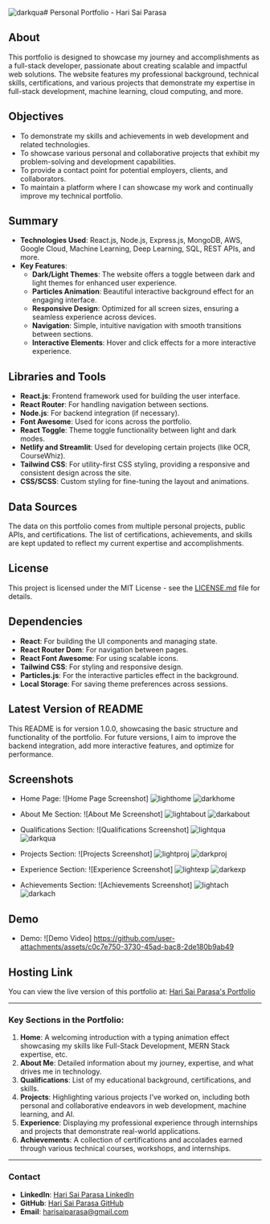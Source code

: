 ![darkqua](https://github.com/user-attachments/assets/752d1570-658a-4daa-8c7d-74430dc7e2a6)# Personal Portfolio - Hari Sai Parasa

## About

This portfolio is designed to showcase my journey and accomplishments as a full-stack developer, passionate about creating scalable and impactful web solutions. The website features my professional background, technical skills, certifications, and various projects that demonstrate my expertise in full-stack development, machine learning, cloud computing, and more.

## Objectives

- To demonstrate my skills and achievements in web development and related technologies.
- To showcase various personal and collaborative projects that exhibit my problem-solving and development capabilities.
- To provide a contact point for potential employers, clients, and collaborators.
- To maintain a platform where I can showcase my work and continually improve my technical portfolio.

## Summary

- **Technologies Used**: React.js, Node.js, Express.js, MongoDB, AWS, Google Cloud, Machine Learning, Deep Learning, SQL, REST APIs, and more.
- **Key Features**:
  - **Dark/Light Themes**: The website offers a toggle between dark and light themes for enhanced user experience.
  - **Particles Animation**: Beautiful interactive background effect for an engaging interface.
  - **Responsive Design**: Optimized for all screen sizes, ensuring a seamless experience across devices.
  - **Navigation**: Simple, intuitive navigation with smooth transitions between sections.
  - **Interactive Elements**: Hover and click effects for a more interactive experience.

## Libraries and Tools

- **React.js**: Frontend framework used for building the user interface.
- **React Router**: For handling navigation between sections.
- **Node.js**: For backend integration (if necessary).
- **Font Awesome**: Used for icons across the portfolio.
- **React Toggle**: Theme toggle functionality between light and dark modes.
- **Netlify and Streamlit**: Used for developing certain projects (like OCR, CourseWhiz).
- **Tailwind CSS**: For utility-first CSS styling, providing a responsive and consistent design across the site.
- **CSS/SCSS**: Custom styling for fine-tuning the layout and animations.

## Data Sources

The data on this portfolio comes from multiple personal projects, public APIs, and certifications. The list of certifications, achievements, and skills are kept updated to reflect my current expertise and accomplishments.

## License

This project is licensed under the MIT License - see the [LICENSE.md](LICENSE.md) file for details.

## Dependencies

- **React**: For building the UI components and managing state.
- **React Router Dom**: For navigation between pages.
- **React Font Awesome**: For using scalable icons.
- **Tailwind CSS**: For styling and responsive design.
- **Particles.js**: For the interactive particles effect in the background.
- **Local Storage**: For saving theme preferences across sessions.

## Latest Version of README

This README is for version 1.0.0, showcasing the basic structure and functionality of the portfolio. For future versions, I aim to improve the backend integration, add more interactive features, and optimize for performance.

## Screenshots

- Home Page:
  ![Home Page Screenshot]
  ![lighthome](https://github.com/user-attachments/assets/9a8901cc-7e5f-405a-8e20-abdbc9362de4)
  ![darkhome](https://github.com/user-attachments/assets/442cc84d-7f72-40f8-a554-ea7973502b9c)
  
- About Me Section:
  ![About Me Screenshot]
  ![lightabout](https://github.com/user-attachments/assets/38e18505-2166-4546-98a9-8ff6b4a9ffe6)
  ![darkabout](https://github.com/user-attachments/assets/593c2b34-a876-4718-bf77-afa7a8628f17)

- Qualifications Section:
  ![Qualifications Screenshot]
  ![lightqua](https://github.com/user-attachments/assets/8d5af4a8-c7f3-4b1b-8e0a-7b406683c318)
  ![darkqua](https://github.com/user-attachments/assets/f0d33a68-9179-4e48-94cd-c9fe867a55c6)

- Projects Section:
  ![Projects Screenshot]
  ![lightproj](https://github.com/user-attachments/assets/95137d21-ed60-4412-9d92-c4db179751c1)
  ![darkproj](https://github.com/user-attachments/assets/35003762-196a-450b-9b77-abb6994251aa)

- Experience Section:
  ![Experience Screenshot]
  ![lightexp](https://github.com/user-attachments/assets/8b677e83-2342-40da-af7b-02e5900afd97)
  ![darkexp](https://github.com/user-attachments/assets/53a76874-9794-4d2c-8b82-145ce8e6eae4)

- Achievements Section:
  ![Achievements Screenshot]
  ![lightach](https://github.com/user-attachments/assets/1dfa6682-40e9-4333-a884-f9d7d6145ffe)
  ![darkach](https://github.com/user-attachments/assets/ad4be1da-0365-4763-b816-b961bbc8978d)
  

## Demo

- Demo:
  ![Demo Video]
https://github.com/user-attachments/assets/c0c7e750-3730-45ad-bac8-2de180b9ab49


## Hosting Link

You can view the live version of this portfolio at: [Hari Sai Parasa's Portfolio](https://parasaharisai-portfolio.netlify.app/)

---

### Key Sections in the Portfolio:

1. **Home**: A welcoming introduction with a typing animation effect showcasing my skills like Full-Stack Development, MERN Stack expertise, etc.
2. **About Me**: Detailed information about my journey, expertise, and what drives me in technology.
3. **Qualifications**: List of my educational background, certifications, and skills.
4. **Projects**: Highlighting various projects I've worked on, including both personal and collaborative endeavors in web development, machine learning, and AI.
5. **Experience**: Displaying my professional experience through internships and projects that demonstrate real-world applications.
6. **Achievements**: A collection of certifications and accolades earned through various technical courses, workshops, and internships.

---

### Contact

- **LinkedIn**: [Hari Sai Parasa LinkedIn](https://www.linkedin.com/in/parasa-hari-sai)
- **GitHub**: [Hari Sai Parasa GitHub](https://github.com/harisaigithub)
- **Email**: [harisaiparasa@gmail.com](mailto:harisaiparasa@gmail.com)
